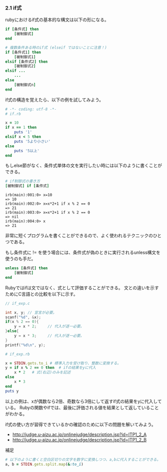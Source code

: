### 2.1 if式
rubyにおけるif式の基本的な構文は以下の形になる。

```ruby
if [条件式] then
    [被制御式]
end

# 複数条件ある時のif式 (elseif ではないことに注意！)
if [条件式1] then
    [被制御式1]
elsif [条件式2] then
    [被制御式2]
elsif ...
    ...
else
    [被制御式n]
end
```

if式の構造を覚えたら、以下の例を試してみよう。

```ruby
# -*- coding: utf-8 -*-
# if.rb

x = 10
if x == 1 then
    puts '1'
elsif x < 5 then
    puts '5より小さい'
else
    puts '5以上'
end
```

もしelse節がなく、条件式単体の文を実行したい時には以下のように書くことができる。
```ruby
# if制御式の書き方
[被制御式] if [条件式]
```
```
irb(main):001:0> x=10
=> 10
irb(main):002:0> x=x*2+1 if x % 2 == 0
=> 21
irb(main):003:0> x=x*2+1 if x % 2 == 0
=> nil
irb(main):004:0> x
=> 21
```
非常に短くプログラムを書くことができるので、よく使われるテクニックのひとつである。

もし条件式に != を使う場合には、条件式が偽のときに実行されるunless構文を使うのも手だ。
```ruby
unless [条件式] then
    [被制御式]
end
```

Rubyではifは文ではなく、式として評価することができる。
文との違いを示すためにC言語との比較を以下に示す。

```c
// if_exp.c

int x, y; // 宣言が必要。
scanf("%d", &x);
if(x % 2 == 0){
    y = x * 2;     // 代入が逐一必要。
}else{
    y = x * 3;     // 代入が逐一必要。
}
printf("%d\n", y);
```

```ruby
# if_exp.rb

x = STDIN.gets.to_i # 標準入力を受け取り、整数に変換する。
y = if x % 2 == 0 then  # ifの結果をyに代入
    x * 2   # 式(右辺)のみを記述
else
    x * 3
end
puts y
```
以上の例は、xが偶数なら2倍、奇数なら3倍にして返すif式の結果をyに代入している。
Rubyの関数やifでは、最後に評価される値を結果として返していることがわかる。

if式の使い方が習得できているかの確認のために以下の問題を解いてみよう。

- http://judge.u-aizu.ac.jp/onlinejudge/description.jsp?id=ITP1_2_A
- http://judge.u-aizu.ac.jp/onlinejudge/description.jsp?id=ITP1_2_B

補足
```ruby
# 以下のように書くと空白区切りの文字を数字に変換しつつ、a,bに代入することができる。
a, b = STDIN.gets.split.map(&:to_i)
```

